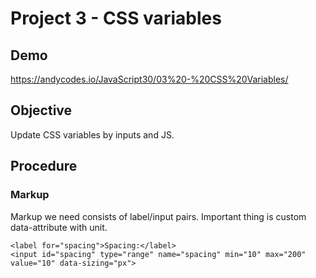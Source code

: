 # Project 3 - CSS variables

## Demo

https://andycodes.io/JavaScript30/03%20-%20CSS%20Variables/

## Objective

Update CSS variables by inputs and JS.

## Procedure

### Markup

Markup we need consists of label/input pairs. Important thing is custom data-attribute with unit.

```
<label for="spacing">Spacing:</label>
<input id="spacing" type="range" name="spacing" min="10" max="200" value="10" data-sizing="px">
```
